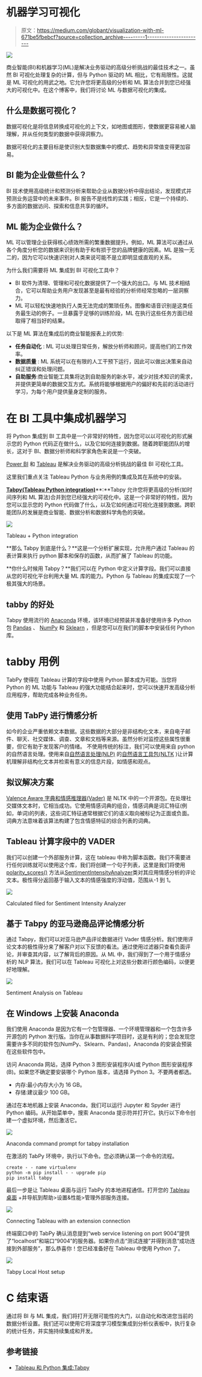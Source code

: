 # 机器学习可视化

> 原文：<https://medium.com/globant/visualization-with-ml-671be5fbebcf?source=collection_archive---------1----------------------->

![](img/ad902b8bfcfa4aeb711b995859d1f310.png)

商业智能(BI)和机器学习(ML)是解决业务驱动的高级分析挑战的最佳技术之一。虽然 BI 可视化处理复杂的计算，但与 Python 驱动的 ML 相比，它有局限性。这就是 ML 可视化的用武之地。它允许您将更高级的分析和 ML 算法合并到您已经强大的可视化中。在这个博客中，我们将讨论 ML 与数据可视化的集成。

## 什么是数据可视化？

数据可视化是将信息转换成可视化的上下文，如地图或图形，使数据更容易被人脑理解，并从任何类型的数据中获得洞察力。

数据可视化的主要目标是使识别大型数据集中的模式、趋势和异常值变得更加容易。

## BI 能为企业做些什么？

BI 技术使用高级统计和预测分析来帮助企业从数据分析中得出结论，发现模式并预测业务运营中的未来事件。BI 报告不是线性的实践；相反，它是一个持续的、多方面的数据访问、探索和信息共享的循环。

## **ML 能为企业做什么？**

ML 可以管理企业获得核心绩效所需的繁重数据提升。例如，ML 算法可以通过从各个角度分析您的数据来识别有助于和有损于您的品牌健康的因素。ML 是独一无二的，因为它可以快速识别对人类来说可能不是立即明显或直观的关系。

为什么我们需要将 ML 集成到 BI 可视化工具中？

*   BI 软件为清理、管理和可视化数据提供了一个强大的出口。与 ML 技术相结合，它可以帮助业务用户发现甚至是最有经验的分析师经常忽略的一层洞察力。
*   ML 可以轻松快速地执行人类无法完成的繁琐任务。图像和语音识别是这类任务最生动的例子。一旦暴露于足够的训练阶段，ML 在执行这些任务方面已经取得了相当好的结果。

以下是 ML 算法在集成后的商业智能报表上的优势:

*   **任务自动化** : ML 可以处理日常任务，解放分析师和顾问，提高他们的工作效率。
*   **数据质量** : ML 系统可以在有限的人工干预下运行，因此可以做出决策来自动纠正错误和处理问题。
*   **自助服务**:商业智能工具集将达到自助服务的新水平，减少对技术知识的需求，并提供更简单的数据交互方式。系统将能够根据用户的偏好和先前的活动进行学习，为每个用户提供量身定制的服务。

# 在 BI 工具中集成机器学习

将 Python 集成到 BI 工具中是一个非常好的特性，因为您可以以可视化的形式展示您的 Python 代码正在做什么，以及它如何连接到数据。随着跨职能团队的增长，这对于 BI、数据分析师和科学家角色来说是一个突破。

[Power BI](https://powerbi.microsoft.com/en-au/) 和 [Tableau](https://www.tableau.com/) 是解决业务驱动的高级分析挑战的最佳 BI 可视化工具。

这里我们重点关注 Tableau Python 与业务用例的集成及其在系统中的安装。

[**Tabpy(Tableau Python integration)**](https://help.tableau.com/current/prep/en-us/prep_scripts_TabPy.htm)**:**Tabpy 允许您将更高级的分析(如时间序列和 ML 算法)合并到您已经强大的可视化中。这是一个非常好的特性，因为您可以显示您的 Python 代码做了什么，以及它如何通过可视化连接到数据。跨职能团队的发展是商业智能、数据分析和数据科学角色的突破。

![](img/4b9efbc3ca8a628202ffee2667d5c224.png)

Tableau + Python integration

**那么 Tabpy 到底是什么？**这是一个分析扩展实现，允许用户通过 Tableau 的表计算来执行 python 脚本和保存的函数，从而扩展了 Tableau 的功能。

**你什么时候用 Tabpy？**我们可以在 Python 中定义计算字段。我们可以直接从您的可视化平台利用大量 ML 库的能力。Python 与 Tableau 的集成实现了一个极其强大的场景。

## **tabby 的好处**

Tabpy 使用流行的 [Anaconda](https://www.anaconda.com/products/distribution) 环境，该环境已经预装并准备好使用许多 Python 包 [Pandas](https://pandas.pydata.org/) 、 [NumPy](https://numpy.org/) 和 [Sklearn](https://www.tutorialspoint.com/scikit_learn/index.htm) ，但是您可以在我们的脚本中安装任何 Python 库。

# **tabby 用例**

TabPy 使得在 Tableau 计算的字段中使用 Python 脚本成为可能。当您将 Python 的 ML 功能与 Tableau 的强大功能结合起来时，您可以快速开发高级分析应用程序，帮助完成各种业务任务。

## 使用 TabPy 进行情感分析

如今的企业严重依赖文本数据。这些数据的大部分是非结构化文本，来自电子邮件、聊天、社交媒体、调查、文章和文档等来源。虽然分析对监控这些属性很重要，但它有助于发现客户的情绪。
不使用传统的标注，我们可以使用来自 python 的自然语言处理。使用来自[自然语言处理(NLP)](https://www.lexalytics.com/blog/machine-learning-natural-language-processing/) 的[自然语言工具包(NLTK](https://www.nltk.org/) )让计算机理解非结构化文本并检索有意义的信息片段，如情感和观点。

## 拟议解决方案

[Valence Aware 字典和情感推理器(Vader)](/mlearning-ai/vader-valence-aware-dictionary-and-sentiment-reasoner-sentiment-analysis-28251536698) 是 NLTK 中的一个开源包。在处理社交媒体文本时，它相当成功。它使用情感词典的组合，情感词典是词汇特征(例如，单词)的列表，这些词汇特征通常根据它们的语义取向被标记为正面或负面。词典方法意味着该算法构建了包含情感特征的综合列表的词典。

## Tableau 计算字段中的 VADER

我们可以创建一个外部服务计算，这在 tableau 中称为脚本函数。我们不需要进行任何训练就可以使用这个库，我们将创建一个句子列表，这里是我们将使用 [polarity_scores()](https://stackoverflow.com/questions/39462021/nltk-sentiment-vader-polarity-scorestext-not-working) 方法从[SentimentIntensityAnalyzer](https://www.nltk.org/api/nltk.sentiment.html)类对其应用情感分析的评论文本。极性得分返回基于输入文本的情感强度的浮动值，范围从-1 到 1。

![](img/b8b299a95e55b8a731fa4e8f38d73bbc.png)

Calculated filed for Sentiment Intensity Analyzer

## 基于 Tabpy 的亚马逊商品评论情感分析

通过 Tabpy，我们可以对亚马逊产品评论数据进行 Vader 情感分析。我们使用评论文本的极性得分来了解客户对以下反馈的看法。通过使用过滤器只查看负面评论，并审查其内容，以了解背后的原因。从 ML 中，我们得到了一个用于情感分析的 NLP 算法，我们可以在 Tableau 可视化上对这些分数进行颜色编码，以便更好地理解。

![](img/417db2d0a580a488add4ec62e064a27a.png)

Sentiment Analysis on Tableau

## 在 Windows 上安装 Anaconda

我们使用 Anaconda 是因为它有一个包管理器、一个环境管理器和一个包含许多开源包的 Python 发行版。当你在从事数据科学项目时，这是有利的；您会发现您需要许多不同的软件包(NumPy、Sklearn、Pandas)，Anaconda 的安装会预装在这些软件包中。

访问 Anaconda 网站，选择 Python 3 图形安装程序(A)或 Python 图形安装程序(B)。如果您不确定要安装哪个 Python 版本，请选择 Python 3。不要两者都选。

*   内存:最小内存大小为 16 GB。
*   存储:建议最少 100 GB。

通过在本地机器上安装 Anaconda，我们可以运行 Jupyter 和 Spyder 进行 Python 编码。从开始菜单中，搜索 Anaconda 提示符并打开它。执行以下命令创建一个虚拟环境，然后激活它。

![](img/6018b294ce89ec5e57082022ec77a630.png)

Anaconda command prompt for tabpy installation

在激活的 TabPy 环境中，执行以下命令。您必须确认第一个命令的流程。

```
create - - name virtualenv
python -m pip install - - upgrade pip
pip install tabpy
```

最后一步是让 Tableau 桌面与运行 TabPy 的本地进程通信。打开您的 [Tableau 桌面](https://www.tableau.com/products/desktop) +并导航到帮助>设置&性能>管理外部服务连接。

![](img/24c13e5a10b30cb45ad33aac529f1f2d.png)

Connecting Tableau with an extension connection

终端窗口中的 TabPy 确认消息提到“web service listening on port 9004”提供了“localhost”和端口“9004”的服务器。如果你点击“测试连接”并得到消息“成功连接到外部服务”，那么恭喜你！您已经准备好在 Tableau 中使用 Python 了。

![](img/d817e8a9befccd0755ca3767d44fd528.png)

Tabpy Local Host setup

# C **结束语**

通过将 BI 与 ML 集成，我们将打开无限可能性的大门，以自动化和改进您当前的数据分析设置。我们还可以使用它将深度学习模型集成到分析仪表板中，执行复杂的统计任务，并实施持续集成和开发。

## **参考链接**

*   [Tableau 和 Python 集成:Tabpy](https://www.tableau.com/blog/leverage-power-python-tableau-tabpy-62077)